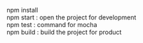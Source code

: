 npm install <br/>
npm start : open the project for development<br/>
npm test : command for mocha <br/>
npm build : build the project for product<br/>